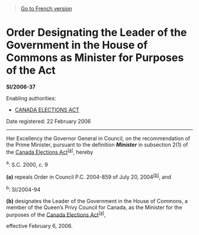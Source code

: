 > [Go to French version](/fr/Règlements/Textes%20réglementaires/2006/37.md)

# Order Designating the Leader of the Government in the House of Commons as Minister for Purposes of the Act

**SI/2006-37**

Enabling authorities: 
- [CANADA ELECTIONS ACT](/en/Acts/Statutes%20of%20Canada/2000/c.%209.md)

Date registered: 22 February 2006

----------

Her Excellency the Governor General in Council, on the recommendation of the Prime Minister, pursuant to the definition ***Minister*** in subsection 2(1) of the [Canada Elections Act](/en/Acts/Statutes%20of%20Canada/2000/c.%209.md)<sup><a href='#footnotea_e'>[a]</a></sup>, hereby

<a name='footnotea_e'><sup>a</sup></a>: S.C. 2000, c. 9<br />

**(a)** repeals Order in Council P.C. 2004-859 of July 20, 2004<sup><a href='#footnoteb_e'>[b]</a></sup>, and

<a name='footnoteb_e'><sup>b</sup></a>: SI/2004-94<br />



**(b)** designates the Leader of the Government in the House of Commons, a member of the Queen’s Privy Council for Canada, as the Minister for the purposes of the [Canada Elections Act](/en/Acts/Statutes%20of%20Canada/2000/c.%209.md)<sup><a href='#footnotea_e'>[a]</a></sup>,



effective February 6, 2006.




